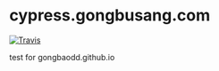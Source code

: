 # cypress.gongbusang.com

<a href="https://travis-ci.com/github/gongbaodd/cy-blog.gongbusang.com">
    <img alt="Travis" title="Travis" src="https://img.shields.io/travis/com/gongbaodd/cy-blog.gongbusang.com?style=flat-square">
</a>

test for gongbaodd.github.io
